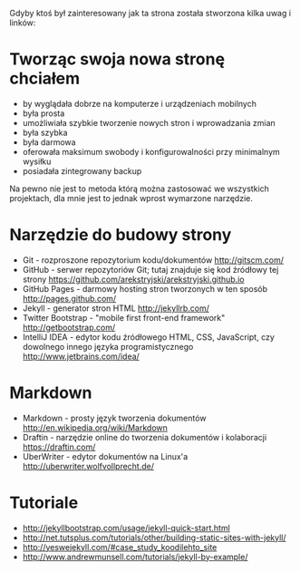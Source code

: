 
Gdyby ktoś był zainteresowany jak ta strona została stworzona kilka uwag i linków:


Tworząc swoja nowa stronę chciałem
====================================
* by wyglądała dobrze na komputerze i urządzeniach mobilnych
* była prosta 
* umożliwiała szybkie tworzenie nowych stron i wprowadzania zmian
* była szybka
* była darmowa
* oferowała maksimum swobody i konfigurowalności przy minimalnym wysiłku
* posiadała zintegrowany backup

Na pewno nie jest to metoda którą można zastosować we wszystkich projektach, dla mnie jest to jednak wprost wymarzone narzędzie.


Narzędzie do budowy strony
============================
* Git - rozproszone repozytorium kodu/dokumentów 
http://gitscm.com/
* GitHub - serwer repozytoriów Git; tutaj znajduje się kod źródłowy tej strony 
https://github.com/arekstryjski/arekstryjski.github.io 
* GitHub Pages - darmowy hosting stron tworzonych w ten sposób
http://pages.github.com/
* Jekyll - generator stron HTML 
http://jekyllrb.com/
* Twitter Bootstrap - "mobile first front-end framework" 
http://getbootstrap.com/
* IntelliJ IDEA - edytor kodu źródłowego HTML, CSS, JavaScript, czy dowolnego innego języka programistycznego
http://www.jetbrains.com/idea/


Markdown
=========
* Markdown - prosty język tworzenia dokumentów 
http://en.wikipedia.org/wiki/Markdown
* Draftin - narzędzie online do tworzenia dokumentów i kolaboracji 
https://draftin.com/
* UberWriter - edytor dokumentów na Linux'a 
http://uberwriter.wolfvollprecht.de/


Tutoriale
==========
* http://jekyllbootstrap.com/usage/jekyll-quick-start.html
* http://net.tutsplus.com/tutorials/other/building-static-sites-with-jekyll/
* http://yeswejekyll.com/#case_study_koodilehto_site
* http://www.andrewmunsell.com/tutorials/jekyll-by-example/

